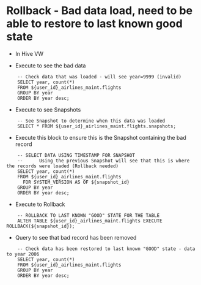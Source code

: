 # Rollback - Bad data load, need to be able to restore to last known good state

- In Hive VW

- Execute to see the bad data

```
    -- Check data that was loaded - will see year=9999 (invalid)
    SELECT year, count(*) 
    FROM ${user_id}_airlines_maint.flights
    GROUP BY year
    ORDER BY year desc;
```

- Execute to see Snapshots

```
    -- See Snapshot to determine when this data was loaded
    SELECT * FROM ${user_id}_airlines_maint.flights.snapshots;
```

- Execute this block to ensure this is the Snapshot containing the bad record

```
    -- SELECT DATA USING TIMESTAMP FOR SNAPSHOT
    --      Using the previous Snapshot will see that this is where the records were loaded (Rollback needed)
    SELECT year, count(*) 
    FROM ${user_id}_airlines_maint.flights
      FOR SYSTEM_VERSION AS OF ${snapshot_id}
    GROUP BY year
    ORDER BY year desc;
```

- Execute to Rollback

```
    -- ROLLBACK TO LAST KNOWN "GOOD" STATE FOR THE TABLE
    ALTER TABLE ${user_id}_airlines_maint.flights EXECUTE ROLLBACK(${snapshot_id});
```

- Query to see that bad record has been removed

```
    -- Check data has been restored to last known "GOOD" state - data to year 2006
    SELECT year, count(*) 
    FROM ${user_id}_airlines_maint.flights
    GROUP BY year
    ORDER BY year desc;
```
